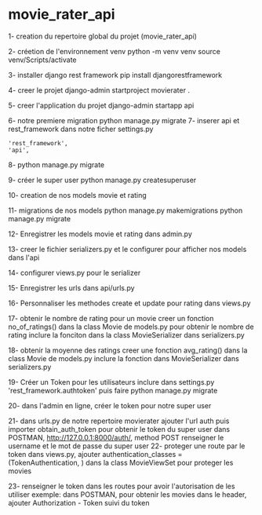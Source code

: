 # movie_rater_api
1- creation du repertoire global du projet (movie_rater_api)

2- créetion de l'environnement venv
    python -m venv venv
    source venv/Scripts/activate

3- installer django rest framework
    pip install djangorestframework

4- creer le projet
    django-admin startproject movierater .

5- creer l'application du projet
    django-admin startapp api

6- notre premiere migration
    python manage.py migrate
7- inserer api et rest_framework dans notre ficher settings.py

    'rest_framework',
    'api',
8- python manage.py migrate

9- créer le super user
    python manage.py createsuperuser

10- creation de nos models movie et rating

11- migrations de nos models
    python manage.py makemigrations
    python manage.py migrate

12- Enregistrer les models movie et rating dans admin.py

13- creer le fichier serializers.py et le configurer pour afficher nos models dans l'api

14- configurer views.py pour le serializer

15- Enregistrer les urls dans api/urls.py

16- Personnaliser les methodes create et update pour rating dans views.py

17- obtenir le nombre de rating pour un movie
    creer un fonction no_of_ratings() dans la class Movie de models.py pour obtenir le nombre de rating
    inclure la fonciton dans la class MovieSerializer dans serializers.py

18- obtenir la moyenne des ratings
    creer une fonction avg_rating() dans la class Movie de models.py 
    inclure la fonction dans MovieSerializer dans serializers.py

19- Créer un Token pour les utilisateurs
    inclure dans settings.py 'rest_framework.authtoken' puis faire python manage.py migrate

20- dans l'admin en ligne, créer le token pour notre super user

21- dans urls.py de notre repertoire movierater
    ajouter l'url auth puis importer obtain_auth_token pour obtenir le token du super user
    dans POSTMAN, http://127.0.0.1:8000/auth/, method POST
    renseigner le username et le mot de passe du super user
22- proteger une route par le token
    dans views.py, ajouter authentication_classes = (TokenAuthentication, ) dans la class MovieViewSet
    pour proteger les movies

23- renseigner le token dans les routes pour avoir l'autorisation de les utiliser
    exemple: dans POSTMAN, pour obtenir les movies
    dans le header, ajouter Authorization - Token suivi du token
